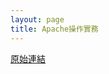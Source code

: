 ```yaml
---
layout: page
title: Apache操作實務
---
```


[原始連結](http://www.ubuntu-tw.org/modules/newbb/viewtopic.php?post_id=333560#forumpost333560)
